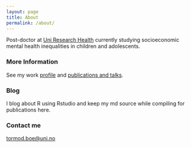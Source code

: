 ```yaml
---
layout: page
title: About
permalink: /about/
---
```


Post-doctor at [Uni Research Health](http://uni.no/en/uni-health/) currently studying socioeconomic mental health inequalities in children and adolescents. 

### More Information

See my work [profile](http://uni.no/en/staff/directory/tormod-be/) and [publications and talks](http://www.cristin.no/as/WebObjects/cristin.woa/wa/fres?sort=ar&pnr=47019&la=no&action=sok).

### Blog
I blog about R using Rstudio and keep my md source while compiling for publications here.

### Contact me

[tormod.boe@uni.no](mailto:tormod.boe@uni.no)